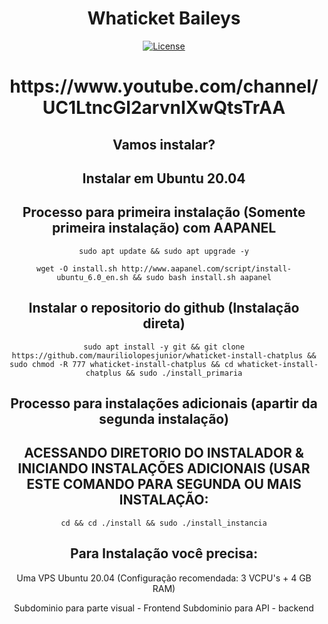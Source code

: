 <h1 align="center">Whaticket Baileys </h1>

<div align="center">

[![License](https://img.shields.io/badge/license-GPL--3.0-orange)](./LICENSE)


<h1 align="center">https://www.youtube.com/channel/UC1LtncGl2arvnIXwQtsTrAA</h1>

## Vamos instalar?

## Instalar em Ubuntu 20.04

## Processo para primeira instalação (Somente primeira instalação) com AAPANEL

```
sudo apt update && sudo apt upgrade -y
```
```
wget -O install.sh http://www.aapanel.com/script/install-ubuntu_6.0_en.sh && sudo bash install.sh aapanel
```

## Instalar o repositorio do github (Instalação direta)

```
sudo apt install -y git && git clone https://github.com/mauriliolopesjunior/whaticket-install-chatplus && sudo chmod -R 777 whaticket-install-chatplus && cd whaticket-install-chatplus && sudo ./install_primaria
```

## Processo para instalações adicionais (apartir da segunda instalação)
## ACESSANDO DIRETORIO DO INSTALADOR & INICIANDO INSTALAÇÕES ADICIONAIS (USAR ESTE COMANDO PARA SEGUNDA OU MAIS INSTALAÇÃO:

```
cd && cd ./install && sudo ./install_instancia
```

## Para Instalação você precisa:

Uma VPS Ubuntu 20.04 (Configuração recomendada: 3 VCPU's + 4 GB RAM)

Subdominio para parte visual - Frontend
Subdominio para API - backend


